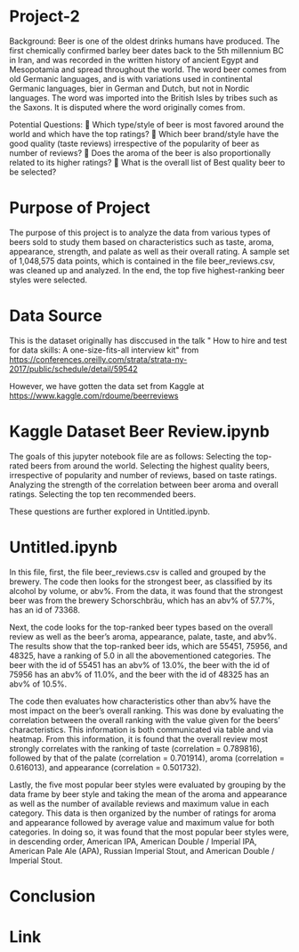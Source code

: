 # Project-2

Background:
Beer is one of the oldest drinks humans have produced. The first chemically confirmed barley beer dates back to the 5th millennium BC in Iran, and was recorded in the written history of ancient Egypt and Mesopotamia and spread throughout the world.
The word beer comes from old Germanic languages, and is with variations used in continental Germanic languages, bier in German and Dutch, but not in Nordic languages. The word was imported into the British Isles by tribes such as the Saxons. It is disputed where the word originally comes from.

Potential Questions:
	Which type/style of beer is most favored around the world and which have the top ratings?
	Which beer brand/style have the good quality (taste reviews) irrespective of the popularity of beer as number of reviews?
	Does the aroma of the beer is also proportionally related to its higher ratings?
	What is the overall list of Best quality beer to be selected?

# Purpose of Project

The purpose of this project is to analyze the data from various types of beers sold to study them based on characteristics such as taste, aroma, appearance, strength, and palate as well as their overall rating. A sample set of 1,048,575 data points, which is contained in the file beer_reviews.csv, was cleaned up and analyzed. In the end, the top five highest-ranking beer styles were selected. 

# Data Source
This is the dataset originally has disccused in the talk " How to hire and test for data skills: A one-size-fits-all interview kit" from https://conferences.oreilly.com/strata/strata-ny-2017/public/schedule/detail/59542

However, we have gotten the data set from Kaggle at https://www.kaggle.com/rdoume/beerreviews

# Kaggle Dataset Beer Review.ipynb

The goals of this jupyter notebook file are as follows:
Selecting the top-rated beers from around the world.
Selecting the highest quality beers, irrespective of popularity and number of reviews, based on taste ratings.
Analyzing the strength of the correlation between beer aroma and overall ratings.
Selecting the top ten recommended beers.

These questions are further explored in Untitled.ipynb. 

# Untitled.ipynb

In this file, first, the file beer_reviews.csv is called and grouped by the brewery. The code then looks for the strongest beer, as classified by its alcohol by volume, or abv%. From the data, it was found that the strongest beer was from the brewery Schorschbräu, which has an abv% of 57.7%, has an id of 73368. 

Next, the code looks for the top-ranked beer types based on the overall review as well as the beer’s aroma, appearance, palate, taste, and abv%. The results show that the top-ranked beer ids, which are 55451, 75956, and 48325, have a ranking of 5.0 in all the abovementioned categories. The beer with the id of 55451 has an abv% of 13.0%, the beer with the id of 75956 has an abv% of 11.0%, and the beer with the id of 48325 has an abv% of 10.5%. 

The code then evaluates how characteristics other than abv% have the most impact on the beer’s overall ranking. This was done by evaluating the correlation between the overall ranking with the value given for the beers’ characteristics. This information is both communicated via table and via heatmap. From this information, it is found that the overall review most strongly correlates with the ranking of taste (correlation = 0.789816), followed by that of the palate (correlation = 0.701914), aroma (correlation = 0.616013), and appearance (correlation = 0.501732).

Lastly, the five most popular beer styles were evaluated by grouping by the data frame by beer style and taking the mean of the aroma and appearance as well as the number of available reviews and maximum value in each category. This data is then organized by the number of ratings for aroma and appearance followed by average value and maximum value for both categories. In doing so, it was found that the most popular beer styles were, in descending order, American IPA, American Double / Imperial IPA, American Pale Ale (APA), Russian Imperial Stout, and American Double / Imperial Stout. 

# Conclusion

# Link





